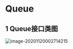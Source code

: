 # Queue

## 1 Queue接口类图

![image-20201120002714215](https://yeyangshu-picgo.oss-cn-shanghai.aliyuncs.com/img/image-20201120002714215.png)